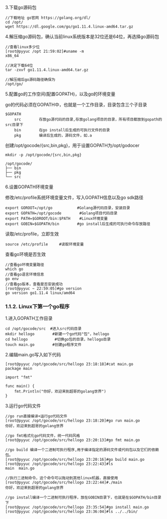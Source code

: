 3.下载go源码包

```
//下载地址 go官网 https://golang.org/dl/
cd /opt/
wget https://dl.google.com/go/go1.11.4.linux-amd64.tar.gz
```

4.解压缩go源码包，确认当前linux系统版本是32位还是64位，再选择go源码包

```
//查看linux多少位
[root@pyyuc /opt 21:59:02]#uname -m
x86_64

//决定下载64位
tar -zxvf go1.11.4.linux-amd64.tar.gz

//解压缩后go源码路径确保为
/opt/go/
```

5.配置go的工作空间(配置GOPATH)，以及go的环境变量

go的代码必须在GOPATH中，也就是一个工作目录，目录包含三个子目录

```
$GOPATH
    src        存放go源代码的目录,存放golang项目的目录，所有项目都放到gopath的src目录下
    bin        在go install后生成的可执行文件的目录
    pkg        编译后生成的，源码文件，如.a
```

创建/opt/gocode/{src,bin,pkg}，用于设置GOPATH为/opt/godocer

```
mkdir -p /opt/gocode/{src,bin,pkg}

/opt/gocode/
├── bin
├── pkg
└── src
```

6.设置GOPATH环境变量

修改/etc/profile系统环境变量文件，写入GOPATH信息以及go sdk路径

```
export GOROOT=/opt/go           #Golang源代码目录，安装目录
export GOPATH=/opt/gocode        #Golang项目代码目录
export PATH=$GOROOT/bin:$PATH    #Linux环境变量
export GOBIN=$GOPATH/bin        #go install后生成的可执行命令存放路径
```

读取/etc/profile，立即生效

```
source /etc/profile     #读取环境变量
```

查看go环境是否生效

```
//查看go环境变量路径
which go
//查看go语言环境信息
go env
//查看go版本，查看是否安装成功
[root@pyyuc ~ 22:59:05]#go version
go version go1.11.4 linux/amd64
```

### 1.1.2. Linux下第一个go程序

1.进入GOPATH工作目录

```
cd /opt/gocode/src  #进入src代码目录
mkdir hellogo        #新建一个go代码"包"，hellogo
cd hellogo            #切换go包的目录，hellogo目录
touch main.go        #创建go程序文件
```

2.编辑main.go写入如下代码

```
[root@pyyuc /opt/gocode/src/hellogo 23:18:18]#cat main.go
package main

import "fmt"

func main() {
    fmt.Println("你好，欢迎来到超哥的golang世界")
}
```

3.运行go代码文件

```
//go run直接编译+运行go代码文件
[root@pyyuc /opt/gocode/src/hellogo 23:18:20]#go run main.go
你好，欢迎来到超哥的golang世界

//go fmt格式化go代码文件，统一代码风格
[root@pyyuc /opt/gocode/src/hellogo 23:20:13]#go fmt main.go

//go build 编译一个二进制可执行程序,用于编译指定的源码文件或代码包以及它们的依赖包。
[root@pyyuc /opt/gocode/src/hellogo 23:20:16]#go build main.go
[root@pyyuc /opt/gocode/src/hellogo 23:22:43]#ls
main  main.go

//执行二进制命令，这个命令可以拖动到其他linux机器，直接使用
[root@pyyuc /opt/gocode/src/hellogo 23:22:44]#./main
你好，欢迎来到超哥的golang世界

//go install编译一个二进制可执行程序，放在GOBIN目录下，也就是在$GOPATH/bin目录下
[root@pyyuc /opt/gocode/src/hellogo 23:35:54]#go install main.go
[root@pyyuc /opt/gocode/src/hellogo 23:36:04]#ls ../../bin/
```